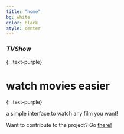 ```yaml
---
title: "home"
bg: white
color: black
style: center
---
```


### *TVShow*
{: .text-purple}
<span class="fa-stack">
  <i class="fa fa-film"></i>
</span>
# watch movies easier
{: .text-purple}


a simple interface to watch any film you want!

Want to contribute to the project? Go [there!](https://github.com/bbougot/TVShow)
